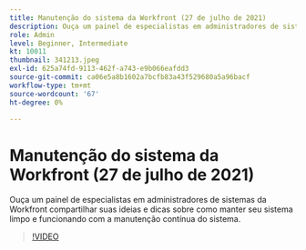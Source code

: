 ```yaml
---
title: Manutenção do sistema da Workfront (27 de julho de 2021)
description: Ouça um painel de especialistas em administradores de sistemas da Workfront compartilhar suas ideias e dicas sobre como manter seu sistema limpo e funcionando com o sistema contínuo... (as descrições devem ter entre 60 e 160 caracteres)
role: Admin
level: Beginner, Intermediate
kt: 10011
thumbnail: 341213.jpeg
exl-id: 625a74fd-9113-462f-a743-e9b066eafdd3
source-git-commit: ca06e5a8b1602a7bcfb83a43f529680a5a96bacf
workflow-type: tm+mt
source-wordcount: '67'
ht-degree: 0%

---
```


# Manutenção do sistema da Workfront (27 de julho de 2021)

Ouça um painel de especialistas em administradores de sistemas da Workfront compartilhar suas ideias e dicas sobre como manter seu sistema limpo e funcionando com a manutenção contínua do sistema.

>[!VIDEO](https://video.tv.adobe.com/v/341213/?quality=12&learn=on)
